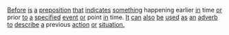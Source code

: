 [Before](./before.md) [is](./is.md) [a](./a.md) [preposition](./preposition.md) [that](./that.md) [indicates](./indicates.md) [something](./something.md) happening earlier [in](./in.md) time [or](./or.md) prior [to](./to.md) [a](./a.md) [specified](./specified.md) [event](./event.md) [or](./or.md) point [in](./in.md) time. [It](./it.md) [can](./can.md) [also](./also.md) [be](./be.md) [used](./used.md) [as](./as.md) [an](./an.md) [adverb](./adverb.md) [to](./to.md) [describe](./describe.md) [a](./a.md) previous [action](./action.md) [or](./or.md) [situation.](./situation.md)